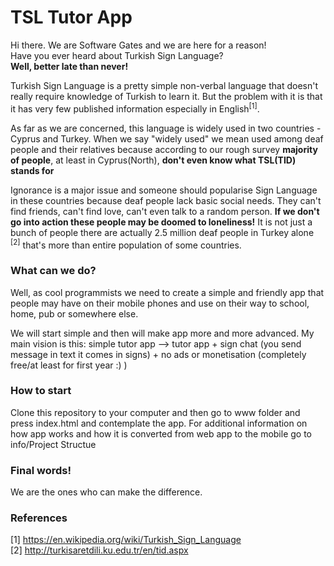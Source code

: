 # TSL Tutor App

Hi there. We are Software Gates and we are here for a reason!<br>
Have you ever heard about Turkish Sign Language?<br>
<b>Well, better late than never!</b><br>

<p>
Turkish Sign Language is a pretty simple non-verbal language that doesn't really require knowledge of Turkish to learn it. But the problem with it is that it has very few published information especially in English<sup>[1]</sup>.
</p>

<p>
As far as we are concerned, this language is widely used in two countries - Cyprus and Turkey. When we say "widely used" we mean used among deaf people and their relatives because according to our rough survey <b>majority of people</b>, at least in Cyprus(North), <b>don't even know what TSL(TID) stands for</b>
</p>

<p>
Ignorance is a major issue and someone should popularise Sign Language in these countries because deaf people lack basic social needs.
They can't find friends, can't find love, can't even talk to a random person. <b>If we don't go into action these people may be doomed to loneliness!</b> It is not just a bunch of people there are actually 2.5 million deaf people in Turkey alone <sup>[2]</sup> that's more than entire population of some countries. 
</p>


<h3>What can we do?</h3>

<p>
Well, as cool programmists we need to create a simple and friendly app that people may have on their mobile phones and use on their way to school, home, pub or somewhere else. 
</p>

<p>
We will start simple and then will make app more and more advanced. My main vision is this: simple tutor app --> tutor app + sign chat (you send message in text it comes in signs) + no ads or monetisation (completely free/at least for first year :) )
</p>

<h3>How to start</h3>

<p>
Clone this repository to your computer and then go to www folder and press index.html and contemplate the app. For additional information on how app works and how it is converted from web app to the mobile go to info/Project Structue
</p>

<h3>Final words!</h3>
<p>
We are the ones who can make the difference.
</p>

<h3>References</h3>

[1] https://en.wikipedia.org/wiki/Turkish_Sign_Language
<br>
[2] http://turkisaretdili.ku.edu.tr/en/tid.aspx

